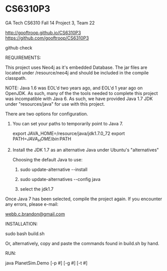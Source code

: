 CS6310P3
========

GA Tech CS6310 Fall 14 Project 3, Team 22

http://gooftroop.github.io/CS6310P3
https://github.com/gooftroop/CS6310P3

github check

REQUIREMENTS:

This project uses Neo4j as it's embedded Database. The jar files are located under /resource/neo4j and should be included in the compile classpath.

NOTE: Java 1.6 was EOL'd two years ago, and EOL'd 1 year ago on OpenJDK. As such, many of the the tools needed to complete this project
was incompatible with Java 6. As such, we have provided Java 1.7 JDK under "resources/java" for use with this project. 

There are two options for configuration. 

1. You can set your paths to temporarily point to Java 7.

	export JAVA_HOME=<path to resource>/resource/java/jdk1.7.0_72
	export PATH=$JAVA_HOME/bin:$PATH
	
2. Install the JDK 1.7 as an alternative Java under Ubuntu's "alternatives"

	Choosing the default Java to use:
	
	1. sudo update-alternative --install 
	
	3. sudo update-alternatives --config java
	
	4. select the jdk1.7

Once Java 7 has been selected, compile the project again. If you encounter any errors, please e-mail:

webb.c.brandon@gmail.com

INSTALLATION:

sudo bash build.sh

Or, alternatively, copy and paste the commands found in build.sh by hand.

RUN:

java PlanetSim.Demo [-p #] [-g #] [-t #]
